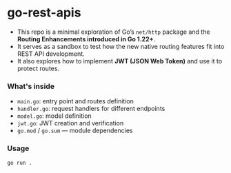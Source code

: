 # go-rest-apis

* This repo is a minimal exploration of Go’s `net/http` package and the **Routing Enhancements introduced in Go 1.22+**.
* It serves as a sandbox to test how the new native routing features fit into REST API development.
* It also explores how to implement **JWT (JSON Web Token)** and use it to protect routes.

### What's inside

* `main.go`: entry point and routes definition
* `handler.go`: request handlers for different endpoints
* `model.go`: model definition
* `jwt.go`: JWT creation and verification
* `go.mod` / `go.sum` — module dependencies

### Usage

```bash
go run .
```
